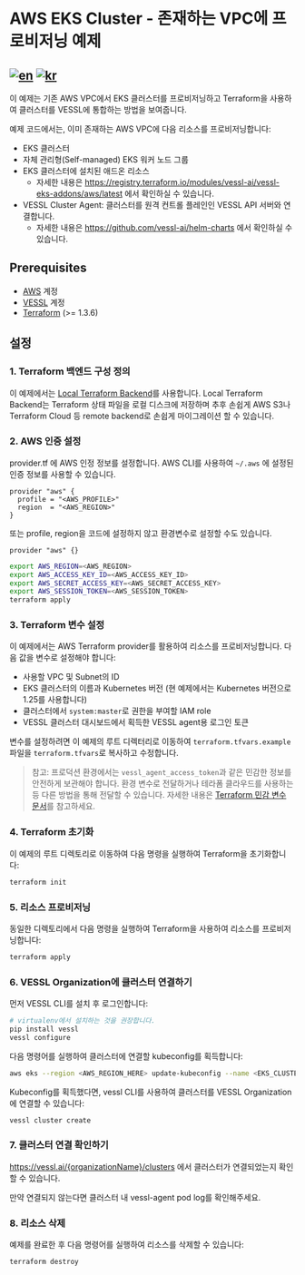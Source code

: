 # AWS EKS Cluster - 존재하는 VPC에 프로비저닝 예제
[![en](https://img.shields.io/badge/lang-en-brightgreen.svg)](README.md) [![kr](https://img.shields.io/badge/lang-kr-brightgreen.svg)](README-kr.md)
-------

이 예제는 기존 AWS VPC에서 EKS 클러스터를 프로비저닝하고 Terraform을 사용하여 클러스터를 VESSL에 통합하는 방법을 보여줍니다.

예제 코드에서는, 이미 존재하는 AWS VPC에 다음 리소스를 프로비저닝합니다:
* EKS 클러스터
* 자체 관리형(Self-managed) EKS 워커 노드 그룹
* EKS 클러스터에 설치된 애드온 리소스
  * 자세한 내용은 https://registry.terraform.io/modules/vessl-ai/vessl-eks-addons/aws/latest 에서 확인하실 수 있습니다.
* VESSL Cluster Agent: 클러스터를 원격 컨트롤 플레인인 VESSL API 서버와 연결합니다.
  * 자세한 내용은 https://github.com/vessl-ai/helm-charts 에서 확인하실 수 있습니다.

## Prerequisites
* [AWS](https://console.aws.amazon.com/console/home) 계정
* [VESSL](https://vessl.ai/) 계정
* [Terraform](https://www.terraform.io/) (>= 1.3.6)

## 설정

### 1. Terraform 백엔드 구성 정의

이 예제에서는 [Local Terraform Backend](https://developer.hashicorp.com/terraform/language/settings/backends/local)를 사용합니다. Local Terraform Backend는 Terraform 상태 파일을 로컬 디스크에 저장하며 추후 손쉽게 AWS S3나 Terraform Cloud 등 remote backend로 손쉽게 마이그레이션 할 수 있습니다.


### 2. AWS 인증 설정
provider.tf 에 AWS 인정 정보를 설정합니다.
AWS CLI를 사용하여 `~/.aws` 에 설정된 인증 정보를 사용할 수 있습니다.
```hcl
provider "aws" {
  profile = "<AWS_PROFILE>"
  region  = "<AWS_REGION>"
}
```
또는 profile, region을 코드에 설정하지 않고 환경변수로 설정할 수도 있습니다.
```hcl
provider "aws" {}
```
```bash
export AWS_REGION=<AWS_REGION>
export AWS_ACCESS_KEY_ID=<AWS_ACCESS_KEY_ID>
export AWS_SECRET_ACCESS_KEY=<AWS_SECRET_ACCESS_KEY>
export AWS_SESSION_TOKEN=<AWS_SESSION_TOKEN>
terraform apply
```


### 3. Terraform 변수 설정

이 예제에서는 AWS Terraform provider를 활용하여 리소스를 프로비저닝합니다. 다음 값을 변수로 설정해야 합니다:
* 사용할 VPC 및 Subnet의 ID
* EKS 클러스터의 이름과 Kubernetes 버전 (현 예제에서는 Kubernetes 버전으로 1.25를 사용합니다)
* 클러스터에서 `system:master`로 권한을 부여할 IAM role
* VESSL 클러스터 대시보드에서 획득한 VESSL agent용 로그인 토큰

변수를 설정하려면 이 예제의 루트 디렉터리로 이동하여 `terraform.tfvars.example` 파일을 `terraform.tfvars`로 복사하고 수정합니다.

> 참고: 프로덕션 환경에서는 `vessl_agent_access_token`과 같은 민감한 정보를 안전하게 보관해야 합니다. 환경 변수로 전달하거나 테라폼 클라우드를 사용하는 등 다른 방법을 통해 전달할 수 있습니다. 자세한 내용은 [Terraform 민감 변수 문서](https://developer.hashicorp.com/terraform/tutorials/configuration-language/sensitive-variables#set-values-with-variables)를 참고하세요.

### 4. Terraform 초기화

이 예제의 루트 디렉토리로 이동하여 다음 명령을 실행하여 Terraform을 초기화합니다:
```bash
terraform init
```

### 5. 리소스 프로비저닝

동일한 디렉토리에서 다음 명령을 실행하여 Terraform을 사용하여 리소스를 프로비저닝합니다:
```bash
terraform apply
```

### 6. VESSL Organization에 클러스터 연결하기

먼저 VESSL CLI를 설치 후 로그인합니다:
```bash
# virtualenv에서 설치하는 것을 권장합니다.
pip install vessl
vessl configure
```

다음 명령어를 실행하여 클러스터에 연결할 kubeconfig를 획득합니다:
```bash
aws eks --region <AWS_REGION_HERE> update-kubeconfig --name <EKS_CLUSTER_NAME_HERE>
```

Kubeconfig를 획득했다면, vessl CLI를 사용하여 클러스터를 VESSL Organization에 연결할 수 있습니다:
```bash
vessl cluster create
```

### 7. 클러스터 연결 확인하기
https://vessl.ai/{organizationName}/clusters 에서 클러스터가 연결되었는지 확인할 수 있습니다.

만약 연결되지 않는다면 클러스터 내 vessl-agent pod log를 확인해주세요.

### 8. 리소스 삭제

예제를 완료한 후 다음 명령어를 실행하여 리소스를 삭제할 수 있습니다:
```bash
terraform destroy
```
